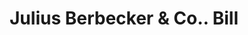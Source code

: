 ---
doi: 10.7916/D8B57WVG
date_other: '1890'
date_other_textual: 1890-1899
form: printed ephemera
genre:
- Invoices
name:
- Julius Berbecker & Co.
object_in_context_url: https://biggert.cul.columbia.edu/items/view/ave_biggert_01038
subject_hierarchical_geographic:
- New York, New York, United States
subject_name:
- Julius Berbecker & Co.
title: Julius Berbecker & Co.. Bill
sort_title: Julius Berbecker & Co.. Bill
call_number: ave_biggert_01038
coordinates:
- 40.71277777777778,-74.00583333333333
pid: ave_biggert_01038
identifiers: ave_biggert_01038
thumbnail: https://derivativo-3.library.columbia.edu/iiif/2/ldpd:344276/full/!256,256/0/native.jpg
permalink: /biggert/ave_biggert_01038/
layout: iiif-image-page
---